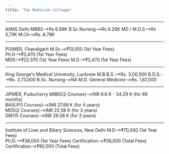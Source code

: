 ```yaml
---
title: 'Top Medicine Colleges'
---
```


-----
AIIMS Delhi
MBBS-->Rs 6.88K
B.Sc Nursing-->Rs 6.26K
MD / M.D.S-->Rs 5,73K
M.Ch-->Rs. 6.78K

-----
PGIMER, Chandigarh
M.Sc-->₹13,050 (1st Year Fees)	
Ph.D-->₹3,470 (1st Year Fees)	
MDS-->₹22,370 (1st Year Fees)
M.D-->₹3,470 (1st Year Fees)

-----
King George's Medical University, Lucknow
M.B.B.S.-->Rs. 3,00,000
B.D.S.-->Rs. 2,73,000
B.Sc. Nursing-->NA
M.D. General Medicine-->Rs. 1,67,000

-----
JIPMER, Puducherry
MBBS(2 Courses)-->INR 6.6 K - 34.29 K (for 66 months)	
BASLP(1 Courses)-->INR 27.69 K (for 4 years)	
MDS(2 Courses)-->INR 22.58 K (for 3 years)	
DM(15 Courses)-->INR 26.58 K (for 3 years)

-----
Institute of Liver and Biliary Sciences, New Delhi
M.D-->₹70,000 (1st Year Fees)	
Ph.D.-->₹38,000 (1st Year Fees)	
Certification-->₹38,000 (Total Fees)
Certification-->₹80,000 (Total Fees)
